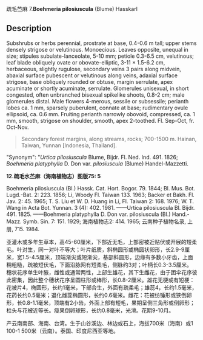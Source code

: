 疏毛苎麻
7.**Boehmeria pilosiuscula** (Blume) Hasskarl

## Description
Subshrubs or herbs perennial, prostrate at base, 0.4-0.6 m tall; upper stems densely strigose or velutinous. Monoecious. Leaves opposite, unequal in size; stipules subulate-lanceolate, 5-10 mm; petiole 0.3-6.5 cm, velutinous; leaf blade obliquely ovate or obovate-elliptic, 3-11 × 1.5-6.2 cm, herbaceous, slightly rugulose, secondary veins 3 pairs along midvein, abaxial surface pubescent or velutinous along veins, adaxial surface strigose, base obliquely rounded or obtuse, margin serrulate, apex acuminate or shortly acuminate, serrulate. Glomerules unisexual, in short congested, often unbranched bisexual spikelike shoots, 0.8-2 cm; male glomerules distal. Male flowers 4-merous, sessile or subsessile; perianth lobes ca. 1 mm, sparsely puberulent, connate at base; rudimentary ovule ellipsoid, ca. 0.6 mm. Fruiting perianth narrowly obovoid, compressed, ca. 1 mm, smooth, strigose on shoulder, smooth, apex 2-toothed. Fl. Sep-Oct, fr. Oct-Nov.


> Secondary forest margins, along streams, rocks; 700-1500 m. Hainan, Taiwan, Yunnan [Indonesia, Thailand].

  "Synonym": "*Urtica* *pilosiuscula* Blume, Bijdr. Fl. Ned. Ind. 491. 1826; *Boehmeria* *platyphylla* D. Don var. *pilosiuscula* (Blume) Handel-Mazzetti.

**12.疏毛水苎麻（海南植物志）图版75: 5**

Boehmeria pilosiuscula (Bl.) Hassk. Cat. Hort. Bogor. 79. 1844; Bl. Mus. Bot. Lugd.-Bat. 2: 223. 1856; Li, Woody Fl. Taiwan 133. 1963; Backer et Bakh. Fl. Jav. 2: 45. 1965; T. S. Liu et W. D. Huang in Li, Fl. Taiwan 2: 168. 1976; W. T. Wang in Acta Bot. Yunnan. 3 (4): 402. 1981. ——Urtica pilosiuscula Bl. Bijdr. 491. 1825. ——Boehmeria platyphylla D. Don var. pilosiuscula (Bl.) Hand.-Mazz. Symb. Sin. 7: 151. 1929; 海南植物志2: 414. 1965; 云南种子植物名录, 上册, 715. 1984.

亚灌木或多年生草本，高45-60厘米，下部近无毛，上部密被近贴伏或开展的短柔毛。叶对生，同一对叶不等大；叶片纸质，斜椭圆形或椭圆状卵形，长2.9-9厘米，宽1.5-4.5厘米，顶端渐尖或短渐尖，基部斜圆形，边缘有多数小牙齿，上面稍粗糙，疏被短伏毛，下面沿脉网有短柔毛，侧脉约3对；叶柄长0.3-3.5厘米。穗状花序单生叶腋，雌性或通常两性，上部生雄花，其下生雌花，由于团伞花序彼此密集，因此整个穗状花序呈圆柱形或棒形，长0.8-2厘米。雄花无梗或有短梗：花被片4，椭圆形，长约1毫米，下部合生，外面有疏柔毛；雄蕊4，长约1.5毫米，花药长约0.5毫米；退化雌蕊椭圆形，长约0.6毫米。雌花：花被纺锤形或狭倒卵形，长0.8-1.1毫米，顶端有2小齿，外面上部有短毛，果期呈倒三角形或倒卵形；柱头与花被近等长。瘦果倒卵球形，长约0.8毫米，光滑。花期9-10月。

产云南南部、海南、台湾。生于山谷溪边、林边或石上，海拔700米（海南）或1 100-1 500米（云南）。泰国、印度尼西亚等地。
